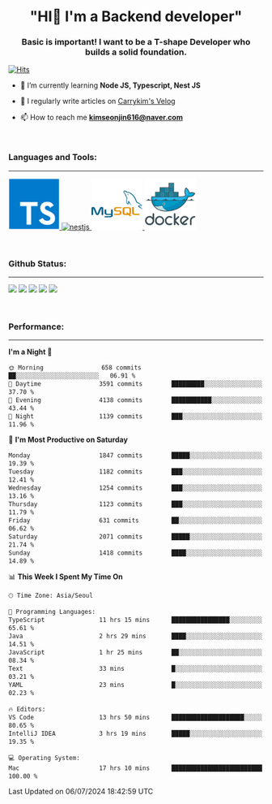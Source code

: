 <h1 align="center">"HI👋 I'm a Backend developer" </h1>
<h3 align="center">Basic is important! I want to be a T-shape Developer who builds a solid foundation.</h3>

[![Hits](https://hits.seeyoufarm.com/api/count/incr/badge.svg?url=https%3A%2F%2Fgithub.com%2Fgimseonjin&count_bg=%2318BFE5&title_bg=%23555555&icon=ko-fi.svg&icon_color=%23E7E7E7&title=hits&edge_flat=false)](https://hits.seeyoufarm.com)

- 🌱 I’m currently learning **Node JS, Typescript, Nest JS**

- 📝 I regularly write articles on [Carrykim's Velog](https://velog.io/@carrykim)

- 📫 How to reach me **kimseonjin616@naver.com**

<br/>

<h3 align="left">Languages and Tools:</h3>

***

<p align="left"> 
 <a href="https://www.typescriptlang.org/" target="_blank" rel="noreferrer"> <img src="https://raw.githubusercontent.com/devicons/devicon/master/icons/typescript/typescript-original.svg" alt="typescript" width="20%" height="20%"/> </a>
<a href="https://nestjs.com/" target="_blank" rel="noreferrer"> <img src="https://docs.nestjs.com/assets/logo-small.svg" alt="nestjs" width="20%" height="20%"/> </a> 
<a href="https://www.mysql.com/" target="_blank" rel="noreferrer"> <img src="https://raw.githubusercontent.com/devicons/devicon/master/icons/mysql/mysql-original-wordmark.svg" alt="mysql" width="20%" height="20%"/>  </a>
 <a href="https://www.docker.com/" target="_blank" rel="noreferrer"> <img src="https://raw.githubusercontent.com/devicons/devicon/master/icons/docker/docker-original-wordmark.svg" alt="docker" width="20%" height="20%"/> </a>
 </p>
</p>

<br/>

<h3 align="left">Github Status:</h3>

***

![](http://github-profile-summary-cards.vercel.app/api/cards/profile-details?username=gimseonjin&theme=nord_bright)
![](http://github-profile-summary-cards.vercel.app/api/cards/repos-per-language?username=gimseonjin&theme=nord_bright)
![](http://github-profile-summary-cards.vercel.app/api/cards/most-commit-language?username=gimseonjin&theme=nord_bright)
![](http://github-profile-summary-cards.vercel.app/api/cards/stats?username=gimseonjin&theme=nord_bright)
![](http://github-profile-summary-cards.vercel.app/api/cards/productive-time?username=gimseonjin&theme=nord_bright&utcOffset=8)


<br/>

<h3 align="left">Performance:</h3>

***

<!--START_SECTION:waka-->
**I'm a Night 🦉** 

```text
🌞 Morning                658 commits         ██░░░░░░░░░░░░░░░░░░░░░░░   06.91 % 
🌆 Daytime                3591 commits        █████████░░░░░░░░░░░░░░░░   37.70 % 
🌃 Evening                4138 commits        ███████████░░░░░░░░░░░░░░   43.44 % 
🌙 Night                  1139 commits        ███░░░░░░░░░░░░░░░░░░░░░░   11.96 % 
```
📅 **I'm Most Productive on Saturday** 

```text
Monday                   1847 commits        █████░░░░░░░░░░░░░░░░░░░░   19.39 % 
Tuesday                  1182 commits        ███░░░░░░░░░░░░░░░░░░░░░░   12.41 % 
Wednesday                1254 commits        ███░░░░░░░░░░░░░░░░░░░░░░   13.16 % 
Thursday                 1123 commits        ███░░░░░░░░░░░░░░░░░░░░░░   11.79 % 
Friday                   631 commits         ██░░░░░░░░░░░░░░░░░░░░░░░   06.62 % 
Saturday                 2071 commits        █████░░░░░░░░░░░░░░░░░░░░   21.74 % 
Sunday                   1418 commits        ████░░░░░░░░░░░░░░░░░░░░░   14.89 % 
```


📊 **This Week I Spent My Time On** 

```text
🕑︎ Time Zone: Asia/Seoul

💬 Programming Languages: 
TypeScript               11 hrs 15 mins      ████████████████░░░░░░░░░   65.61 % 
Java                     2 hrs 29 mins       ████░░░░░░░░░░░░░░░░░░░░░   14.51 % 
JavaScript               1 hr 25 mins        ██░░░░░░░░░░░░░░░░░░░░░░░   08.34 % 
Text                     33 mins             █░░░░░░░░░░░░░░░░░░░░░░░░   03.21 % 
YAML                     23 mins             █░░░░░░░░░░░░░░░░░░░░░░░░   02.23 % 

🔥 Editors: 
VS Code                  13 hrs 50 mins      ████████████████████░░░░░   80.65 % 
IntelliJ IDEA            3 hrs 19 mins       █████░░░░░░░░░░░░░░░░░░░░   19.35 % 

💻 Operating System: 
Mac                      17 hrs 10 mins      █████████████████████████   100.00 % 
```


 Last Updated on 06/07/2024 18:42:59 UTC
<!--END_SECTION:waka-->

<div align="center">
  
